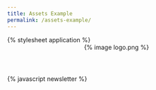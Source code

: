 ```yaml
---
title: Assets Example
permalink: /assets-example/
---
```

<html>
<head>
  {% stylesheet application %}
</head>
<body>

<header>
  {% image logo.png %}
</header>

{% javascript newsletter %}
</body>
</html>
